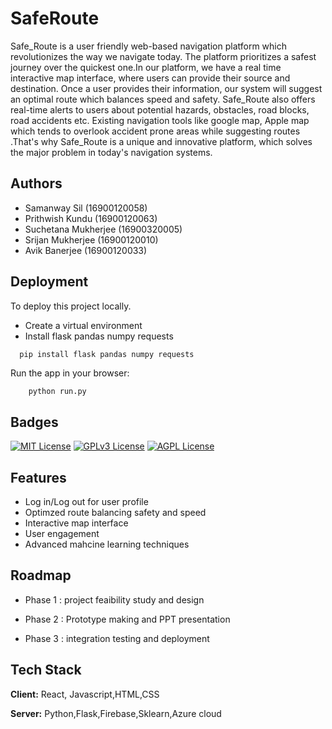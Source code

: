 
# SafeRoute

Safe_Route is a user friendly web-based navigation platform which revolutionizes the way we navigate today. The platform prioritizes a safest journey over the quickest one.In our platform, we have a real time interactive map interface, where users can provide their source and destination. Once a user provides their information, our system will suggest an optimal route which balances speed and safety. Safe_Route also offers real-time alerts to users about potential hazards, obstacles, road blocks, road accidents etc. Existing navigation tools like google map, Apple map which tends to overlook accident prone areas while suggesting routes .That's why Safe_Route is a unique and innovative platform, which solves the major problem in today's navigation systems.



## Authors

- Samanway Sil    (16900120058)
- Prithwish Kundu		(16900120063)
-  Suchetana Mukherjee 	(16900320005)
- Srijan Mukherjee		(16900120010)
- Avik Banerjee 			(16900120033)

## Deployment

To deploy this project locally.

* Create a virtual environment
* Install flask pandas numpy requests

```bash
  pip install flask pandas numpy requests
```
Run the app in your browser:
```
    python run.py
```




## Badges

[![MIT License](https://img.shields.io/badge/License-MIT-green.svg)](https://choosealicense.com/licenses/mit/)
[![GPLv3 License](https://img.shields.io/badge/License-GPL%20v3-yellow.svg)](https://opensource.org/licenses/)
[![AGPL License](https://img.shields.io/badge/license-AGPL-blue.svg)](http://www.gnu.org/licenses/agpl-3.0)


## Features

- Log in/Log out for user profile
- Optimzed route balancing safety and speed
- Interactive map interface
- User engagement
- Advanced mahcine learning techniques


## Roadmap

- Phase 1 : project feaibility study and design

- Phase 2 : Prototype making and PPT presentation

- Phase 3 : integration testing and deployment


## Tech Stack

**Client:** React, Javascript,HTML,CSS

**Server:** Python,Flask,Firebase,Sklearn,Azure cloud


